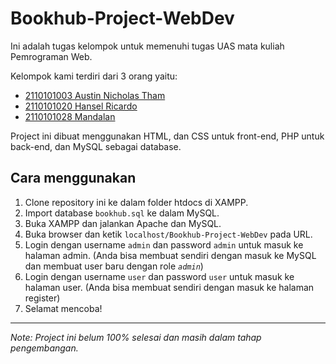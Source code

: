 # Bookhub-Project-WebDev

Ini adalah tugas kelompok untuk memenuhi tugas UAS mata kuliah Pemrograman Web.

Kelompok kami terdiri dari 3 orang yaitu:

- [2110101003 Austin Nicholas Tham](https://github.com/AustinNick)
- [2110101020 Hansel Ricardo](https://github.com/HanselRicardo)
- [2110101028 Mandalan](https://github.com/omniset)

Project ini dibuat menggunakan HTML, dan CSS untuk front-end, PHP untuk back-end, dan MySQL sebagai database.

## Cara menggunakan

1. Clone repository ini ke dalam folder htdocs di XAMPP.
2. Import database `bookhub.sql` ke dalam MySQL.
3. Buka XAMPP dan jalankan Apache dan MySQL.
4. Buka browser dan ketik `localhost/Bookhub-Project-WebDev` pada URL.
5. Login dengan username `admin` dan password `admin` untuk masuk ke halaman admin. (Anda bisa membuat sendiri dengan masuk ke MySQL dan membuat user baru dengan role *`admin`*)
6. Login dengan username `user` dan password `user` untuk masuk ke halaman user. (Anda bisa membuat sendiri dengan masuk ke halaman register)
7. Selamat mencoba!

---

*Note: Project ini belum 100% selesai dan masih dalam tahap pengembangan.*
